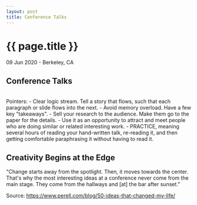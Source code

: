 ```yaml
---
layout: post
title: Conference Talks
---
```


{{ page.title }}
================

<p class="meta">09 Jun 2020 - Berkeley, CA</p>

## Conference Talks
<br>
Pointers:  
- Clear logic stream. Tell a story that flows, such that each paragraph or slide flows into the next.
- Avoid memory overload. Have a few key "takeaways".
- Sell your research to the audience. Make them go to the paper for the details.
- Use it as an opportunity to attract and meet people who are doing similar or related interesting work.
- PRACTICE, meaning several hours of reading your hand-written talk, re-reading it, and then getting comfortable paraphrasing it without having to read it.
<br>

## Creativity Begins at the Edge
"Change starts away from the spotlight. Then, it moves towards the center. That's why the most interesting ideas at a conference never come from the main stage. They come from the hallways and [at] the bar after sunset."

Source: <https://www.perell.com/blog/50-ideas-that-changed-my-life/>